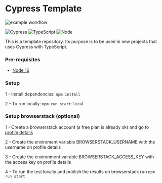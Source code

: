 # Cypress Template

![example workflow](https://github.com/Rogerio-N/cypress-ts-template/actions/workflows/main.yaml/badge.svg)  

![Cypress](https://img.shields.io/badge/Cypress-black?style=for-the-badge&logo=cypress&logoColor=white)
![TypeScript](https://img.shields.io/badge/Typescript-blue?style=for-the-badge&logo=typescript&logoColor=white)
![Node](https://img.shields.io/badge/Node-red?style=for-the-badge&logo=npm&logoColor=white)

This is a template repository. Its purpose is to be used in new projects that uses Cypress with TypeScript.  

### Pre-requisites

- [Node 16](https://nodejs.org/en/download/)

### Setup

1 - Install dependencies: `npm install`

2 - To run locally: `npm run start:local`

### Setup browserstack (optional)

1 - Create a browserstack account (a free plan is already ok) and go to [profile details](https://www.browserstack.com/accounts/profile/details)

2 - Create the enviroment variable BROWSERSTACK_USERNAME with the username on profile details

3 - Create the environment vairable BROWSERSTACK_ACCESS_KEY with the access key on profile details

4 - To run the test locally and publish the results on browserstack run `npm run start`

